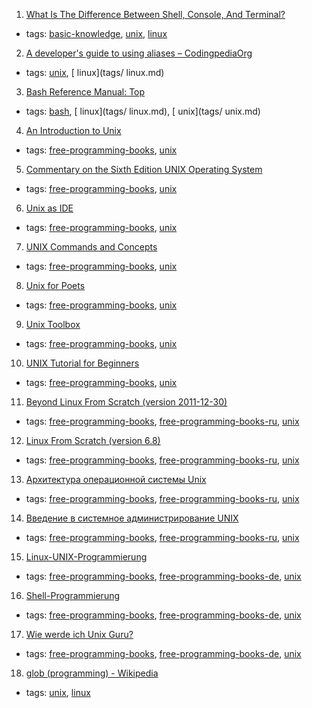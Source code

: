 1. [What Is The Difference Between Shell, Console, And Terminal?](https://fossbytes.com/difference-between-shell-console-terminal/)
  * tags: [basic-knowledge](tags/basic-knowledge.md), [unix](tags/unix.md), [linux](tags/linux.md)
2. [A developer's guide to using aliases – CodingpediaOrg](http://www.codingpedia.org/ama/a-developers-guide-to-using-aliases/)
  * tags: [unix](tags/unix.md), [ linux](tags/ linux.md)
3. [Bash Reference Manual: Top](https://www.gnu.org/software/bash/manual/html_node/index.html)
  * tags: [bash](tags/bash.md), [ linux](tags/ linux.md), [ unix](tags/ unix.md)
4. [An Introduction to Unix](http://www.oliverelliott.org/article/computing/tut_unix/)
  * tags: [free-programming-books](tags/free-programming-books.md), [unix](tags/unix.md)
5. [Commentary on the Sixth Edition UNIX Operating System](http://www.lemis.com/grog/Documentation/Lions/)
  * tags: [free-programming-books](tags/free-programming-books.md), [unix](tags/unix.md)
6. [Unix as IDE](https://github.com/mrzool/unix-as-ide)
  * tags: [free-programming-books](tags/free-programming-books.md), [unix](tags/unix.md)
7. [UNIX Commands and Concepts](http://www.cs.bu.edu/teaching/unix/reference/)
  * tags: [free-programming-books](tags/free-programming-books.md), [unix](tags/unix.md)
8. [Unix for Poets](http://web.stanford.edu/class/cs124/kwc-unix-for-poets.pdf)
  * tags: [free-programming-books](tags/free-programming-books.md), [unix](tags/unix.md)
9. [Unix Toolbox](http://cb.vu/unixtoolbox.xhtml)
  * tags: [free-programming-books](tags/free-programming-books.md), [unix](tags/unix.md)
10. [UNIX Tutorial for Beginners](http://www.ee.surrey.ac.uk/Teaching/Unix/)
  * tags: [free-programming-books](tags/free-programming-books.md), [unix](tags/unix.md)
11. [Beyond Linux From Scratch (version 2011-12-30)](http://rus-linux.net/nlib.php?name=/MyLDP/BOOKS/BLFS-ru/blfs-ru-index.html)
  * tags: [free-programming-books](tags/free-programming-books.md), [free-programming-books-ru](tags/free-programming-books-ru.md), [unix](tags/unix.md)
12. [Linux From Scratch (version 6.8)](http://rus-linux.net/nlib.php?name=/MyLDP/BOOKS/LFS-BOOK-6.8-ru/lfs-6.8-ru-index.html)
  * tags: [free-programming-books](tags/free-programming-books.md), [free-programming-books-ru](tags/free-programming-books-ru.md), [unix](tags/unix.md)
13. [Архитектура операционной системы Unix](http://lib.ru/BACH/)
  * tags: [free-programming-books](tags/free-programming-books.md), [free-programming-books-ru](tags/free-programming-books-ru.md), [unix](tags/unix.md)
14. [Введение в системное администрирование UNIX](http://lib.ru/unixhelp/)
  * tags: [free-programming-books](tags/free-programming-books.md), [free-programming-books-ru](tags/free-programming-books-ru.md), [unix](tags/unix.md)
15. [Linux-UNIX-Programmierung](http://openbook.rheinwerk-verlag.de/linux_unix_programmierung/)
  * tags: [free-programming-books](tags/free-programming-books.md), [free-programming-books-de](tags/free-programming-books-de.md), [unix](tags/unix.md)
16. [Shell-Programmierung](http://openbook.rheinwerk-verlag.de/shell_programmierung/)
  * tags: [free-programming-books](tags/free-programming-books.md), [free-programming-books-de](tags/free-programming-books-de.md), [unix](tags/unix.md)
17. [Wie werde ich Unix Guru?](http://openbook.rheinwerk-verlag.de/unix_guru/)
  * tags: [free-programming-books](tags/free-programming-books.md), [free-programming-books-de](tags/free-programming-books-de.md), [unix](tags/unix.md)
18. [glob (programming) - Wikipedia](https://en.wikipedia.org/wiki/Glob_(programming))
  * tags: [unix](tags/unix.md), [linux](tags/linux.md)
